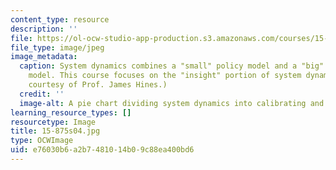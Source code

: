 ```yaml
---
content_type: resource
description: ''
file: https://ol-ocw-studio-app-production.s3.amazonaws.com/courses/15-875-applications-of-system-dynamics-spring-2004/e76030b6a2b7481014b09c88ea400bd6_15-875s04.jpg
file_type: image/jpeg
image_metadata:
  caption: System dynamics combines a "small" policy model and a "big" calibrated
    model. This course focuses on the "insight" portion of system dynamics. (Image
    courtesy of Prof. James Hines.)
  credit: ''
  image-alt: A pie chart dividing system dynamics into calibrating and insight.
learning_resource_types: []
resourcetype: Image
title: 15-875s04.jpg
type: OCWImage
uid: e76030b6-a2b7-4810-14b0-9c88ea400bd6
---
```

